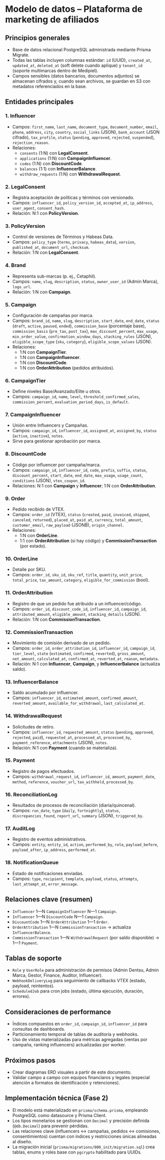 # Modelo de datos – Plataforma de marketing de afiliados

## Principios generales
- Base de datos relacional PostgreSQL administrada mediante Prisma Migrate.
- Todas las tablas incluyen columnas estándar: `id` (UUID), `created_at`, `updated_at`, `deleted_at` (soft delete cuando aplique) y `tenant_id` (soporte multimarcas dentro de Medipiel).
- Campos sensibles (datos bancarios, documentos adjuntos) se almacenan cifrados y, cuando sean archivos, se guardan en S3 con metadatos referenciados en la base.

## Entidades principales

### 1. **Influencer**
- Campos: `first_name`, `last_name`, `document_type`, `document_number`, `email`, `phone`, `address`, `city`, `country`, `social_links` (JSON), `bank_account` (JSON cifrado), `tax_profile`, `status` (`pending`, `approved`, `rejected`, `suspended`), `rejection_reason`.
- Relaciones:
  - `consents` (1:N) con **LegalConsent**.
  - `applications` (1:N) con **CampaignInfluencer**.
  - `codes` (1:N) con **DiscountCode**.
  - `balances` (1:1) con **InfluencerBalance**.
  - `withdraw_requests` (1:N) con **WithdrawalRequest**.

### 2. **LegalConsent**
- Registra aceptación de políticas y términos con versionado.
- Campos: `influencer_id`, `policy_version_id`, `accepted_at`, `ip_address`, `user_agent`, `consent_hash`.
- Relación: N:1 con **PolicyVersion**.

### 3. **PolicyVersion**
- Control de versiones de Términos y Habeas Data.
- Campos: `policy_type` (`terms`, `privacy`, `habeas_data`), `version`, `published_at`, `document_url`, `checksum`.
- Relación: 1:N con **LegalConsent**.

### 4. **Brand**
- Representa sub-marcas (p. ej., Cetaphil).
- Campos: `name`, `slug`, `description`, `status`, `owner_user_id` (Admin Marca), `logo_url`.
- Relación: 1:N con **Campaign**.

### 5. **Campaign**
- Configuración de campañas por marca.
- Campos: `brand_id`, `name`, `slug`, `description`, `start_date`, `end_date`, `status` (`draft`, `active`, `paused`, `ended`), `commission_base` (porcentaje base), `commission_basis` (`pre_tax`, `post_tax`), `max_discount_percent`, `max_usage`, `min_order_value`, `confirmation_window_days`, `stacking_rules` (JSON), `eligible_scope_type` (`sku`, `category`), `eligible_scope_values` (JSON).
- Relaciones:
  - 1:N con **CampaignTier**.
  - 1:N con **CampaignInfluencer**.
  - 1:N con **DiscountCode**.
  - 1:N con **OrderAttribution** (pedidos atribuidos).

### 6. **CampaignTier**
- Define niveles Base/Avanzado/Elite u otros.
- Campos: `campaign_id`, `name`, `level`, `threshold_confirmed_sales`, `commission_percent`, `evaluation_period_days`, `is_default`.

### 7. **CampaignInfluencer**
- Unión entre Influencers y Campañas.
- Campos: `campaign_id`, `influencer_id`, `assigned_at`, `assigned_by`, `status` (`active`, `inactive`), `notes`.
- Sirve para gestionar aprobación por marca.

### 8. **DiscountCode**
- Código por influencer por campaña/marca.
- Campos: `campaign_id`, `influencer_id`, `code`, `prefix`, `suffix`, `status`, `discount_percent`, `start_date`, `end_date`, `max_usage`, `usage_count`, `conditions` (JSON), `vtex_coupon_id`.
- Relaciones: N:1 con **Campaign** y **Influencer**; 1:N con **OrderAttribution**.

### 9. **Order**
- Pedido recibido de VTEX.
- Campos: `order_id` (VTEX), `status` (`created`, `paid`, `invoiced`, `shipped`, `canceled`, `returned`), `placed_at`, `paid_at`, `currency`, `total_amount`, `customer_email`, `raw_payload` (JSONB), `origin_channel`.
- Relaciones:
  - 1:N con **OrderLine**.
  - 1:1 con **OrderAttribution** (si hay código) y **CommissionTransaction** (por estado).

### 10. **OrderLine**
- Detalle por SKU.
- Campos: `order_id`, `sku_id`, `sku_ref`, `title`, `quantity`, `unit_price`, `total_price`, `tax_amount`, `category`, `eligible_for_commission` (bool).

### 11. **OrderAttribution**
- Registro de que un pedido fue atribuido a un influencer/código.
- Campos: `order_id`, `discount_code_id`, `influencer_id`, `campaign_id`, `attributed_amount`, `eligible_amount`, `stacking_details` (JSON).
- Relación: 1:N con **CommissionTransaction**.

### 12. **CommissionTransaction**
- Movimiento de comisión derivado de un pedido.
- Campos: `order_id`, `order_attribution_id`, `influencer_id`, `campaign_id`, `tier_level`, `state` (`estimated`, `confirmed`, `reverted`), `gross_amount`, `net_amount`, `calculated_at`, `confirmed_at`, `reverted_at`, `reason`, `metadata`.
- Relación: N:1 con **Influencer**, **Campaign**, y **InfluencerBalance** (actualiza saldo).

### 13. **InfluencerBalance**
- Saldo acumulado por influencer.
- Campos: `influencer_id`, `estimated_amount`, `confirmed_amount`, `reverted_amount`, `available_for_withdrawal`, `last_calculated_at`.

### 14. **WithdrawalRequest**
- Solicitudes de retiro.
- Campos: `influencer_id`, `requested_amount`, `status` (`pending`, `approved`, `rejected`, `paid`), `requested_at`, `processed_at`, `processed_by`, `payment_reference`, `attachments` (JSON), `notes`.
- Relación: N:1 con **Payment** (cuando se materializa).

### 15. **Payment**
- Registro de pagos efectuados.
- Campos: `withdrawal_request_id`, `influencer_id`, `amount`, `payment_date`, `method`, `reference`, `voucher_url`, `tax_withheld`, `processed_by`.

### 16. **ReconciliationLog**
- Resultados de procesos de reconciliación (diaria/quincenal).
- Campos: `run_date`, `type` (`daily`, `fortnightly`), `status`, `discrepancies_found`, `report_url`, `summary` (JSON), `triggered_by`.

### 17. **AuditLog**
- Registro de eventos administrativos.
- Campos: `entity`, `entity_id`, `action`, `performed_by`, `role`, `payload_before`, `payload_after`, `ip_address`, `performed_at`.

### 18. **NotificationQueue**
- Estado de notificaciones enviadas.
- Campos: `type`, `recipient`, `template`, `payload`, `status`, `attempts`, `last_attempt_at`, `error_message`.

## Relaciones clave (resumen)
- `Influencer` 1—N `CampaignInfluencer` N—1 `Campaign`.
- `Influencer` 1—N `DiscountCode` N—1 `Campaign`.
- `DiscountCode` 1—N `OrderAttribution` 1—1 `Order`.
- `OrderAttribution` 1—N `CommissionTransaction` → actualiza `InfluencerBalance`.
- `CommissionTransaction` 1—N `WithdrawalRequest` (por saldo disponible) → 1—1 `Payment`.

## Tablas de soporte
- `Role` y `UserRole` para administración de permisos (Admin Dentsu, Admin Marca, Gestor, Finance, Auditor, Influencer).
- `WebhookDeliveryLog` para seguimiento de callbacks VTEX (estado, payload, reintentos).
- `ScheduledJob` para cron jobs (estado, última ejecución, duración, errores).

## Consideraciones de performance
- Índices compuestos en `order_id`, `campaign_id`, `influencer_id` para consultas de dashboards.
- Particionamiento temporal de tablas de auditoría y webhooks.
- Uso de vistas materializadas para métricas agregadas (ventas por campaña, ranking influencers) actualizadas por worker.

## Próximos pasos
- Crear diagramas ERD visuales a partir de este documento.
- Validar campo a campo con equipos financiaros y legales (especial atención a formatos de identificación y retenciones).

## Implementación técnica (Fase 2)
- El modelo está materializado en `prisma/schema.prisma`, empleando PostgreSQL como datasource y Prisma Client.
- Los tipos monetarios se gestionan con `Decimal` y precisión definida (`@db.Decimal`) para prevenir pérdidas.
- Las relaciones clave (influencers ↔ campañas, pedidos ↔ comisiones, consentimientos) cuentan con índices y restricciones únicas alineadas al diseño.
- La migración inicial (`prisma/migrations/000_init/migration.sql`) crea tablas, enums y roles base con `pgcrypto` habilitado para UUIDs.
